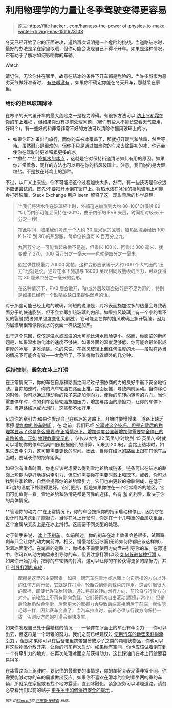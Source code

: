 # 利用物理学的力量让冬季驾驶变得更容易

> 原文:[https://life hacker . com/harness-the-power of-physics-to-make-winter-driving-eas-1511623108](https://lifehacker.com/harness-the-power-of-physics-to-make-winter-driving-eas-1511623108)

冬天已经开始了它的正面进攻，道路再次证明是一个危险的挑战。当道路结冰时，最好的办法是呆在家里取暖，但你可能会发现自己不得不开车。如果是这种情况，它有助于了解冰如何影响你的车辆。

Watch

请记住，无论你住在哪里，故意在结冰的条件下开车都是危险的。当许多城市为恶劣天气做好准备时， [有些却没有](http://ktla.com/2014/01/28/children-trapped-at-schools-and-on-buses-in-rare-atlanta-snow-storm/#axzz2rnRiqoNP) 。如果你不确定你能在冬天开车，那就呆在家里。

### 给你的挡风玻璃除冰

在寒冷的天气里开车的最大危险之一是视力障碍。有很多方法可以 [防止冰和霜在你的车上堆积](https://lifehacker.com/spray-your-windshield-with-a-vinegar-solution-to-avoid-5961511) ，但如果你没有提前处理问题，(我们有些人不擅长查看天气应用，好吗？)，有一些好的和非常非常不好的方法可以清除你挡风玻璃上的冰。

*   如果你正准备出门旅行，而你的车被冰覆盖了，那就打开暖气和除霜，然后等待。虽然耐心是很难的，但你不只是通过加热你的车来去除最初的冰，你还会使你在驾驶时更难积累更多的冰。
*   **撒盐:**盐 [降低水的冰点](http://chemistry.about.com/od/howthingsworkfaqs/f/how-does-salt-melt-ice.htm) ，这就是它对保持街道清洁如此有用的原因。如果你非常着急，同样的方法也可以用在你的挡风玻璃上。注意，我们说的是大颗粒盐。不是放在烤鸡上的那种。

不过，从广义上来说，你不可能把这个过程加快太多。然而，有一些技巧是你永远不应该尝试的。首先:不要把开水倒在窗户上。将热水泼在冰冷的挡风玻璃上可能会打碎玻璃。Stack Exchange 用户 Iserni 解释了这一现象背后的科学原理:

> 当我们将沸水倒在玻璃杯上时，外部迅速加热到大约 80-100°C(假设 80 ℃),而内部可能会保持在-20°C，由于内部的 PVB 夹层，时间相对较长(十分之一秒)。

> 在此期间，如果我们考虑一个大约 30 厘米宽的区域，加热区域会经历 100 K (-20 到 80)的热膨胀，每单位长度每 K 百万分之九。
> 
> 九百万分之一可能看起来微不足道，但乘以 100 K，再乘以 300 毫米，就变成了 270，000 百万分之一毫米——也就是四分之一毫米。
> 
> 假定弹性模量为 70000 兆帕，这种变形应该等于大约 600 个大气压的“压力”:也就是说，通过在水下施加与 18000 英尺相同数量级的压力，可以获得每 30 厘米四分之一毫米的变形。
> 
> 在这种情况下，PVB 层会散开，和/或外层玻璃会破碎是不足为奇的，特别是如果已经有一个缺陷或缺口来提供弱点的话。

对于那些可能已经上釉的玻璃，简短的说法是，对冷表面施加过多的热量会导致表面分子的快速膨胀，但不会立即加热玻璃的内部。如果挡风玻璃上有一个小的看不见的裂缝(或者如果温度变化太剧烈)，它可能会在你的挡风玻璃上撕开裂缝，因为内层玻璃很难像你泼水的表面一样快速加热。

出于这个原因，仅仅是温水或室温的水可能比沸水风险更小。然而，你面临的新问题是，如果温水融化冰的速度不够快，如果外面的温度足够低，你可能会最终形成更厚的冰层，更难清除。总的来说，在挡风玻璃上倒任何温度的水——虽然在适当的情况下可能会有效——太危险了，不值得你节省额外的几分钟。

### 保持控制，避免在冰上打滑

在正常情况下，你的车在自身和路面之间经过仔细协商的力的良好平衡下安全地行驶。当你加速时，你的汽车轮胎在路面上推，路面反推，导致向前运动。当你移动的时候，你可以通过转动你的轮子来施加侧向力，使你的车转向转弯的方向。当你需要停车时，你的刹车会给轮胎施加压力，增加与路面的摩擦力，让你的车停下来。当道路结冰或光滑时，这些都不太好用。

记录你的牵引力:如果你发现自己在结冰的道路上，开始时要慢慢来。道路上缺乏摩擦 [增加你的停车时间](http://www.physicsclassroom.com/mmedia/energy/cs.cfm) 。在 之前，我们已经 [分享过这个技巧，但是它背后的物理学显示了这是多么重要:在正常情况下，增加速度会显著增加你需要完全停止的道路长度。正如](https://lifehacker.com/how-can-i-drive-safely-in-extreme-winter-weather-5872731) [物理教室显示的](http://www.physicsclassroom.com/mmedia/energy/cs.cfm) ，仅仅从大约 22 英里/小时跳到 45 英里/小时就可以增加你的停车距离四倍(根据他们的计算，5 米到 20 米)。当路上结冰时，如果失去牵引力，这可能需要更长的时间。因此，当你在结冰的路面上跟在其他车后面时，要延长你的跟车距离。

如果你有准备时间，你也应该考虑要么得到雪地轮胎或链条。链条可以在结冰的路面上短期内更好地提供牵引力，但它们需要你在需要时戴上和取下。或者，你可以找到冬季轮胎，自然会提高你的轮胎牵引力。它们也由更软的橡胶制成，在低于 45 度的温度下处理得更好。它们更贵，但是如果你住在一个经常寒冷的地区，它们可能值得一看。雪地轮胎和防滑链都是可靠的选择，各有 [和](http://grassrootsmotorsports.com/forum/grm/pros-cons-of-tire-chains-vs-snow-tires-teach-me/16847/page1/) 的利弊，取决于你的具体情况。

**管理你的动力:**在正常情况下，你的车会按照你的指示启动和停止，因为它在设计时就考虑到了摩擦力。当你在冰上行驶时，你是在一个几吨重的金属块里面，这个金属块实质上是在冰上滑行。这需要不同类型的处理。

对于新手来说， [冰上不刹车](http://www.wikihow.com/Drive-on-Black-Ice) 。如前所述，你的刹车在冰上效果会差很多，试图踩刹车只会让你的动力向前冲。相反，慢慢地接近冰面(无论如何你都应该这样做)，沿着冰面滑行。在笔直的道路上，你根本不需要使用方向盘来引导你的车。在弯道中，你可以转动方向盘来引导你的车，但要注意打滑(以及 [如何躲避各种打滑](https://lifehacker.com/recover-control-of-your-car-during-different-types-of-s-1506719311) )。如果你开始打滑，把你的车轮转向打滑。这可以让你的车轮获得更多的摩擦力，并且 [引导打滑的车轮](http://www.newton.dep.anl.gov/askasci/phy99/phy99050.htm) :

> 摩擦是这里的主要因素。如果一辆汽车在雪地或冰面上向它所指的方向以外的任何方向行驶，它就是在打滑，轮胎受到侧向载荷的作用。这会引起很大的摩擦，即使允许轮胎转动。通过将前轮转向滑行方向，前轮将与行驶方向对齐。前轮胎上不再有侧向负载，它们将再次自由滚动(摩擦非常小)。但是后轮胎仍然会侧滑，后面更大的摩擦力会导致后端直接落后于前端，就像羽毛球一样，因此赛车变直了。当汽车拉直时，前轮必须与行驶方向保持一致，否则反方向的打滑会很快发生。

如果你发现自己处于最糟糕的情况——一辆停在冰面上的车没有牵引力——你可以出去，但这将是一个艰难的努力。我们之前已经建议过 [使用汽车的地垫来获得牵引力](https://lifehacker.com/use-your-cars-floor-mats-to-escape-from-a-icy-road-wit-1479413909) ，但是如果你可以在后备箱里携带猫砂或沙子之类的颗粒状物品，你也可以将这些物品分散开来，让你的汽车再次启动。如果你有空间，你也应该试着倒车到一个有牵引力的地方，在再次处理冰面之前获得动力。这比踩油门在冰上行驶要容易得多。

在冰雪路面上驾驶时，要记住的最重要的事情是，你的车将会表现得非常不同，你需要能够对你的车的需求做出反应。如果你不喜欢在滑冰约会时乘坐两吨重的车辆，那就呆在家里或者找个地方露营，直到冰融化，紧急服务可以清理道路。请务必查看我们以前的帖子 [更多关于如何保持安全的提示](https://lifehacker.com/how-can-i-drive-safely-in-extreme-winter-weather-5872731) 。

<small>*照片由*</small>[<small>*Ellen m1*</small>](http://www.flickr.com/photos/ellenm1/4261341906/)<small>*和*</small> [<small>*克里斯·多德森*</small>](http://www.flickr.com/photos/azdodsons/326520239/) <small>*组成。*</small>